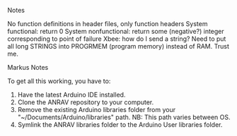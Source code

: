 Notes

No function definitions in header files, only function headers
System functional: return 0
System nonfunctional: return some (negative?) integer corresponding to point of failure
Xbee: how do I send a string?
Need to put all long STRINGS into PROGRMEM (program memory) instead of RAM. Trust me.


Markus Notes

To get all this working, you have to:
1) Have the latest Arduino IDE installed.
2) Clone the ANRAV repository to your computer.
3) Remove the existing Arduino libraries folder from your "~/Documents/Arduino/libraries" path. 
   NB: This path varies between OS.
4) Symlink  the ANRAV libraries folder to the Arduino User libraries folder.
